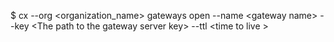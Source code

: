 <!-- layout:code post: gateway_usage -->


$ cx --org &lt;organization_name&gt; gateways open --name &lt;gateway name&gt; --key &lt;The path to the gateway server key&gt; --ttl &lt;time to live &gt;
